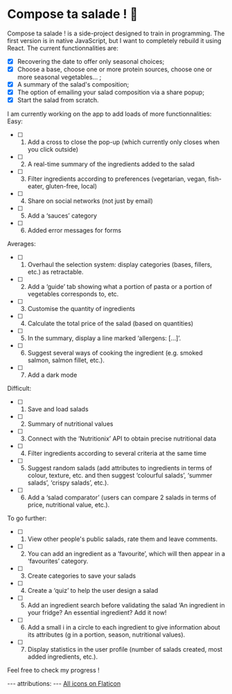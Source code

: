# Compose ta salade ! 🥗

Compose ta salade ! is a side-project designed to train in programming. The first version is in native JavaScript, but I want to completely rebuild it using React. 
The current functionnalities are:
- [x] Recovering the date to offer only seasonal choices;
- [x] Choose a base, choose one or more protein sources, choose one or more seasonal vegetables... ;
- [x] A summary of the salad's composition;
- [x] The option of emailing your salad composition via a share popup; 
- [x] Start the salad from scratch.

I am currently working on the app to add loads of more functionnalities:
Easy:
- [ ] 1. Add a cross to close the pop-up (which currently only closes when you click outside)
- [ ] 2. A real-time summary of the ingredients added to the salad
- [ ] 3. Filter ingredients according to preferences (vegetarian, vegan, fish-eater, gluten-free, local)
- [ ] 4. Share on social networks (not just by email)
- [ ] 5. Add a ‘sauces’ category
- [ ] 6. Added error messages for forms

Averages: 
- [ ] 1. Overhaul the selection system: display categories (bases, fillers, etc.) as retractable. 
- [ ] 2. Add a ‘guide’ tab showing what a portion of pasta or a portion of vegetables corresponds to, etc. 
- [ ] 3. Customise the quantity of ingredients
- [ ] 4. Calculate the total price of the salad (based on quantities)
- [ ] 5. In the summary, display a line marked ‘allergens: [...]’.
- [ ] 6. Suggest several ways of cooking the ingredient (e.g. smoked salmon, salmon fillet, etc.).
- [ ] 7. Add a dark mode

Difficult:
- [ ] 1. Save and load salads 
- [ ] 2. Summary of nutritional values
- [ ] 3. Connect with the ‘Nutritionix’ API to obtain precise nutritional data
- [ ] 4. Filter ingredients according to several criteria at the same time
- [ ] 5. Suggest random salads (add attributes to ingredients in terms of colour, texture, etc. and then suggest ‘colourful salads’, ‘summer salads’, ‘crispy salads’, etc.).
- [ ] 6. Add a ‘salad comparator’ (users can compare 2 salads in terms of price, nutritional value, etc.).

To go further:
- [ ] 1. View other people's public salads, rate them and leave comments.
- [ ] 2. You can add an ingredient as a ‘favourite’, which will then appear in a ‘favourites’ category. 
- [ ] 3. Create categories to save your salads
- [ ] 4. Create a ‘quiz’ to help the user design a salad
- [ ] 5. Add an ingredient search before validating the salad ‘An ingredient in your fridge? An essential ingredient? Add it now!
- [ ] 6. Add a small i in a circle to each ingredient to give information about its attributes (g in a portion, season, nutritional values).
- [ ] 7. Display statistics in the user profile (number of salads created, most added ingredients, etc.).

Feel free to check my progress !


--- attributions: --- 
<a href="https://www.flaticon.com/free-icons/vegetables" title="vegetables icons" target="_blank">All icons on Flaticon</a>
